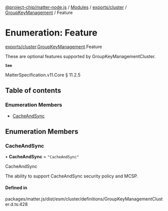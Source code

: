 [@project-chip/matter-node.js](../README.md) / [Modules](../modules.md) / [exports/cluster](../modules/exports_cluster.md) / [GroupKeyManagement](../modules/exports_cluster.GroupKeyManagement.md) / Feature

# Enumeration: Feature

[exports/cluster](../modules/exports_cluster.md).[GroupKeyManagement](../modules/exports_cluster.GroupKeyManagement.md).Feature

These are optional features supported by GroupKeyManagementCluster.

**`See`**

MatterSpecification.v11.Core § 11.2.5

## Table of contents

### Enumeration Members

- [CacheAndSync](exports_cluster.GroupKeyManagement.Feature.md#cacheandsync)

## Enumeration Members

### CacheAndSync

• **CacheAndSync** = ``"CacheAndSync"``

CacheAndSync

The ability to support CacheAndSync security policy and MCSP.

#### Defined in

packages/matter.js/dist/esm/cluster/definitions/GroupKeyManagementCluster.d.ts:428
